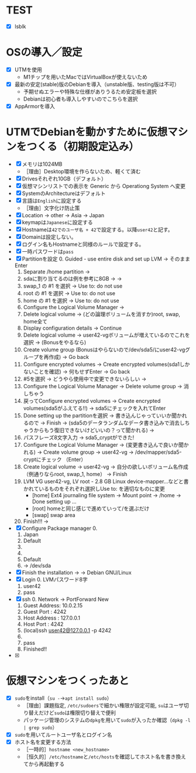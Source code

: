 # TEST
- [x] lsblk

# OSの導入／設定
- [x] UTMを使用
	- M1チップを用いたMacではVirtualBoxが使えないため
- [x] 最新の安定(stable)版のDebianを導入（unstable版、testing版は不可）
	- 予期せぬエラーや特殊な仕様がありうるため安定板を選択
	- Debianは初心者も導入しやすいのでこちらを選択
- [x] AppArmorを導入

# UTMでDebianを動かすために仮想マシンをつくる（初期設定込み）
- [x] メモリは1024MB
	- ［理由］Desktop環境を作らないため、軽くて済む
- [x] Drivesそれぞれ10GB（デフォルト）
- [x] 仮想マシンリストでの表示を Generic から Operationg System へ変更
- [x] SystemのArchitectureはデフォルト
- [x] 言語は`English`に設定する
	- ［理由］文字化け防止策
- [x] Location → other → Asia → Japan
- [x] keymapは`Japanese`に設定する
- [x] Hostnameは`42でのユーザ名 + 42`で設定する。以降`user42`と記す。
- [x] Domainは設定しない。
- [x] ログイン名もHostnameと同様のルールで設定する。
- [x] 一時パスワードは`pass`
- [x] Partitionを設定
	0. Guided - use entire disk and set up LVM → そのままEnter
	1. Separate /home partition → <Yes>
	2. sdaに割り当てるのは例を参考に8GB → <Continue> → <No>
	3. swap_1 の #1 を選択 → Use to: do not use
	4. root の #1 を選択 → Use to: do not use
	5. home の #1 を選択 → Use to: do not use
	6. Configure the Logical Volume Manager → <Yes>
	7. Delete logical volume → (どの論理ボリュームを消すか)root, swap, home全て
	8. Display configuration details → Continue
	9. Delete logical volume → user42-vgボリュームが増えているのでこれを選択 → <Yes> (Bonusをやるなら)
	10. Create volume group (Bonusはやらないので/dev/sda5/にuser42-vgグループを再作成) → Go back
	11. Configure encrypted volumes → Create encrypted volumes(sda1しかないことを確認) → 何もせずEnter → Go back
	12. #5を選択 → どうやら使用中で変更できないらしい → <Continue>
	13. Configure the Logical Volume Manager → Delete volume group → 消しちゃう
	14. 戻ってConfigure encrypted volumes → Create encrypted volumes(sda5がふえてる!!) → sda5にチェックを入れてEnter
	15. Done setting up the partitionを選択 → 書き込んじゃっていいか聞かれるので<Yes> → Finish → (sda5のデータランダムなデータ書き込みで消去しちゃうからもう復旧できないけどいいの？って聞かれる) → <Yes>
	16. パスフレーズ8文字入力 → sda5_cryptができた!
	17. Configure the Logical Volume Manager → (変更書き込んで良いか聞かれる)<Yes> → Create volume group → user42-vg → /dev/mapper/sda5-cryptにチェック （Enter）
	18. Create logical volume → user42-vg → 自分の欲しいボリューム名作成（例通りならroot, swap_1, home） → Finish
	19. LVM VG user42-vg, LV root - 2.8 GB Linux device-mapper…などと書かれているものをそれぞれ選択しUse to: を適切なものに変更
		- [home] Ext4 journaling file system → Mount point → /home → Done setting up ...
		- [root] homeと同じ感じで進めていって/を選ぶだけ
		- [swap] swap area
	20. Finish!!! → <Yes>
- [x] Configure Package manager
	0. <No>
	1. Japan
	2. Default
	3. <Continue>
	4. <No>
	5. Default
	6. <Yes> → /dev/sda
- [x] Finish the installation → <Continue> → Debian GNU/Linux
- [x] Login
	0. LVMパスワード8字
	1. user42
	2. pass
- [x] ssh
	0. Network → PortForward New
	1. Guest Address: 10.0.2.15
	2. Guest Port   : 4242
	3. Host Address : 127.0.0.1
	4. Host Port    : 4242
	5. (local)ssh user42@127.0.0.1 -p 4242
	6. <yes>
	7. pass
	8. Finished!!
- [x]


# 仮想マシンをつくったあと
- [x] `sudo`をinstall（`su -`→`apt install sudo`）
	- ［理由］課題指定, `/etc/sudoers`で細かい権限が設定可能, `su`はユーザ切り替えだけど`sudo`は権限切り替えで便利
	- パッケージ管理のシステムの`dpkg`を用いて`sudo`が入ったか確認（`dpkg -l | grep sudo`）
- [x] `sudo`を用いてルートユーザ名とログイン名
- [x] ホスト名を変更する方法
	- ［一時的］`hostname <new_hostname>`
	- ［恒久的］`/etc/hostname`と`/etc/hosts`を確認してホスト名を書き換えてから再起動する
